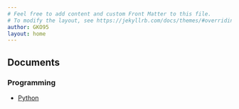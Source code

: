```yaml
---
# Feel free to add content and custom Front Matter to this file.
# To modify the layout, see https://jekyllrb.com/docs/themes/#overriding-theme-defaults
author: GKO95
layout: home
---
```



## Documents

### Programming

* [Python](md.Programming/PRGMING_Python.md)

